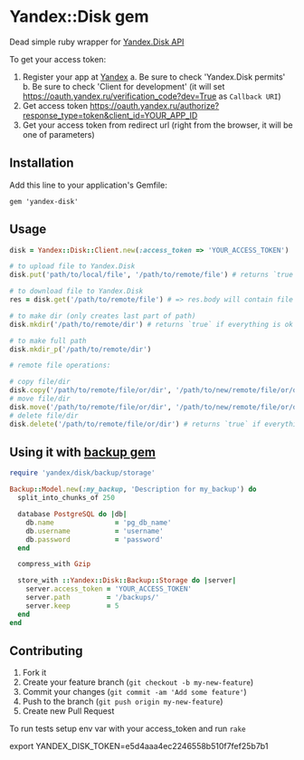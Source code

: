 # Yandex::Disk gem

Dead simple ruby wrapper for [Yandex.Disk API](http://api.yandex.ru/disk/doc/dg/concepts/about.xml)

To get your access token:

1. Register your app at [Yandex](https://oauth.yandex.ru/client/new)
  a. Be sure to check 'Yandex.Disk permits'
  b. Be sure to check 'Client for development' (it will set https://oauth.yandex.ru/verification_code?dev=True as `Callback URI`)
2. Get access token https://oauth.yandex.ru/authorize?response_type=token&client_id=YOUR_APP_ID
3. Get your access token from redirect url (right from the browser, it will be one of parameters)

## Installation

Add this line to your application's Gemfile:

    gem 'yandex-disk'

## Usage

```ruby
disk = Yandex::Disk::Client.new(:access_token => 'YOUR_ACCESS_TOKEN')

# to upload file to Yandex.Disk
disk.put('path/to/local/file', '/path/to/remote/file') # returns `true` if everything is ok

# to download file to Yandex.Disk
res = disk.get('/path/to/remote/file') # => res.body will contain file

# to make dir (only creates last part of path)
disk.mkdir('/path/to/remote/dir') # returns `true` if everything is ok

# to make full path
disk.mkdir_p('/path/to/remote/dir')

# remote file operations:

# copy file/dir
disk.copy('/path/to/remote/file/or/dir', '/path/to/new/remote/file/or/dir')
# move file/dir
disk.move('/path/to/remote/file/or/dir', '/path/to/new/remote/file/or/dir')
# delete file/dir
disk.delete('/path/to/remote/file/or/dir') # returns `true` if everything is ok
```

## Using it with [backup gem](https://github.com/meskyanichi/backup)

```ruby
require 'yandex/disk/backup/storage'

Backup::Model.new(:my_backup, 'Description for my_backup') do
  split_into_chunks_of 250

  database PostgreSQL do |db|
    db.name               = 'pg_db_name'
    db.username           = 'username'
    db.password           = 'password'
  end

  compress_with Gzip

  store_with ::Yandex::Disk::Backup::Storage do |server|
    server.access_token = 'YOUR_ACCESS_TOKEN'
    server.path         = '/backups/'
    server.keep         = 5
  end
end
```

## Contributing

1. Fork it
2. Create your feature branch (`git checkout -b my-new-feature`)
3. Commit your changes (`git commit -am 'Add some feature'`)
4. Push to the branch (`git push origin my-new-feature`)
5. Create new Pull Request

To run tests setup env var with your access_token and run `rake`

export YANDEX_DISK_TOKEN=e5d4aaa4ec2246558b510f7fef25b7b1
